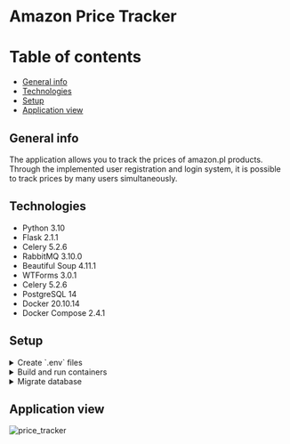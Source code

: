 # Amazon Price Tracker

# Table of contents
* [General info](#general-info)
* [Technologies](#technologies)
* [Setup](#setup)
* [Application view](#application-view)

## General info
The application allows you to track the prices of amazon.pl products. Through the implemented user registration and login system, it is possible to track prices by many users simultaneously.

## Technologies
<ul>
  <li>Python 3.10</li>
  <li>Flask 2.1.1</li>
  <li>Celery 5.2.6</li>
  <li>RabbitMQ 3.10.0</li>
  <li>Beautiful Soup 4.11.1</li>  
  <li>WTForms 3.0.1</li>
  <li>Celery 5.2.6</li>
  <li>PostgreSQL 14</li>
  <li>Docker 20.10.14</li>
  <li>Docker Compose 2.4.1</li>
</ul>

## Setup
<details>
<summary>Create `.env` files</summary>
  to fill
</details>
<details>
<summary>Build and run containers</summary>
  to fill
</details>
<details>
<summary>Migrate database</summary>
  to fill
</details>

## Application view
![price_tracker](https://user-images.githubusercontent.com/72394779/163056004-a508c403-7f7c-420b-97bb-8a60e26bbbc7.gif)
